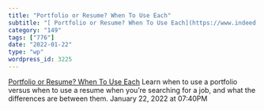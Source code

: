 ```yaml
---
title: "Portfolio or Resume? When To Use Each"
subtitle: "[ Portfolio or Resume? When To Use Each](https://www.indeed.com/career-advice/resumes-cover-letters/..."
category: "149"
tags: ["776"]
date: "2022-01-22"
type: "wp"
wordpress_id: 3225
---
```

[ Portfolio or Resume? When To Use Each](https://www.indeed.com/career-advice/resumes-cover-letters/portfolio-vs-resume)
 Learn when to use a portfolio versus when to use a resume when you’re searching for a job, and what the differences are between them.
January 22, 2022 at 07:40PM